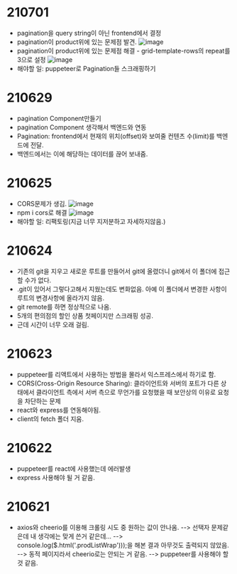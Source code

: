 # 210701

- pagination을 query string이 아닌 frontend에서 결정
- pagination이 product위에 있는 문제점 발견.
  ![image](https://user-images.githubusercontent.com/57670160/124065007-dc2c1180-da70-11eb-9b2f-c2b7727630ab.png)
- pagination이 product위에 있는 문제점 해결 - grid-template-rows의 repeat를 3으로 설정
  ![image](https://user-images.githubusercontent.com/57670160/124066932-780b4c80-da74-11eb-8cfb-bbbc7a794097.png)
- 해야할 일: puppeteer로 Pagination들 스크래핑하기

# 210629

- pagination Component만들기
- pagination Component 생각해서 백엔드와 연동
- Pagination: frontend에서 현재의 위치(offset)와 보여줄 컨텐츠 수(limit)를 백엔드에 전달.
- 백엔드에서는 이에 해당하는 데이터를 끊어 보내줌.

# 210625

- CORS문제가 생김.
  ![image](https://user-images.githubusercontent.com/57670160/123389341-bf0cc400-d5d4-11eb-87d9-9def77daec58.png)
- npm i cors로 해결
  ![image](https://user-images.githubusercontent.com/57670160/123405170-84ab2300-d5e4-11eb-88ea-2adf9c32811d.png)
- 해야할 일: 리팩토링(지금 너무 지저분하고 자세하지않음.)

# 210624

- 기존의 git을 지우고 새로운 루트를 만들어서 git에 올렸더니 git에서 이 폴더에 접근할 수가 없다.
- .git이 있어서 그렇다고해서 지웠는데도 변화없음. 아예 이 폴더에서 변경한 사항이 루트의 변경사항에 올라가지 않음.
- git remote를 하면 정상적으로 나옴.
- 5개의 편의점의 할인 상품 첫페이지만 스크래핑 성공.
- 근데 시간이 너무 오래 걸림.

# 210623

- puppeteer를 리액트에서 사용하는 방법을 몰라서 익스프레스에서 하기로 함.
- CORS(Cross-Origin Resource Sharing): 클라이언트와 서버의 포트가 다른 상태에서 클라이언트 측에서 서버 측으로 무언가를 요청했을 때 보안상의 이유로 요청을 차단하는 문제
- react와 express를 연동해야됨.
- client의 fetch 폴더 지움.

# 210622

- puppeteer를 react에 사용했는데 에러발생
- express 사용해야 될 거 같음.

# 210621

- axios와 cheerio를 이용해 크롤링 시도 중 원하는 값이 안나옴.
  --> 선택자 문제같은데 내 생각에는 맞게 쓴거 같은데...
  --> console.log($.html('.prodListWrap')));을 해본 결과 아무것도 출력되지 않았음.
  --> 동적 페이지라서 cheerio로는 안되는 거 같음.
  --> puppeteer를 사용해야 할 것 같음.
